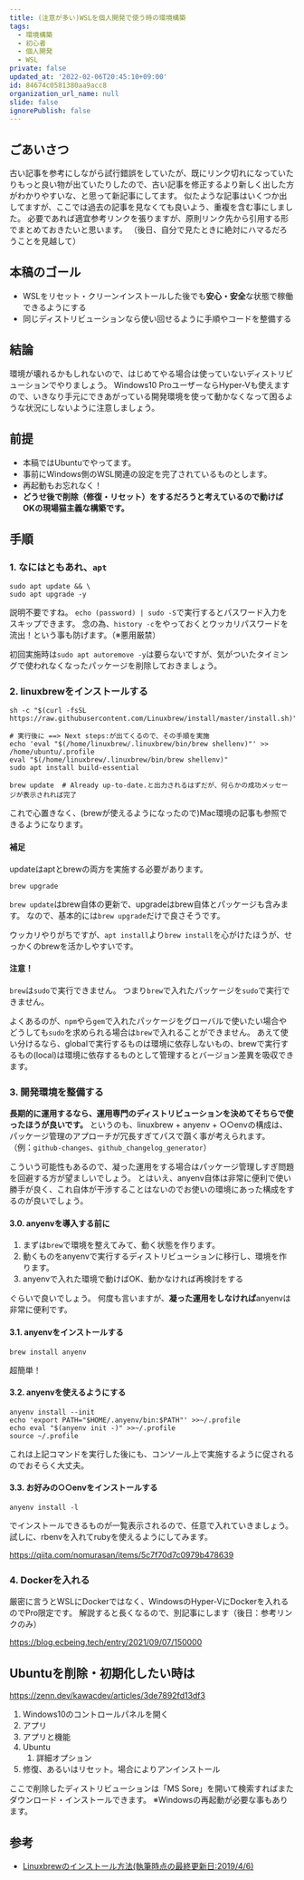 ```yaml
---
title: (注意が多い)WSLを個人開発で使う時の環境構築
tags:
  - 環境構築
  - 初心者
  - 個人開発
  - WSL
private: false
updated_at: '2022-02-06T20:45:10+09:00'
id: 84674c0581380aa9acc8
organization_url_name: null
slide: false
ignorePublish: false
---
```

## ごあいさつ
古い記事を参考にしながら試行錯誤をしていたが、既にリンク切れになっていたりもっと良い物が出ていたりしたので、古い記事を修正するより新しく出した方がわかりやすいな、と思って新記事にしてます。
似たような記事はいくつか出してますが、ここでは過去の記事を見なくても良いよう、重複を含む事にしました。
必要であれば適宜参考リンクを張りますが、原則リンク先から引用する形でまとめておきたいと思います。
（後日、自分で見たときに絶対にハマるだろうことを見越して）

## 本稿のゴール
- WSLをリセット・クリーンインストールした後でも**安心・安全**な状態で稼働できるようにする
- 同じディストリビューションなら使い回せるように手順やコードを整備する

## 結論
環境が壊れるかもしれないので、はじめてやる場合は使っていないディストリビューションでやりましょう。
Windows10 ProユーザーならHyper-Vも使えますので、いきなり手元にできあがっている開発環境を使って動かなくなって困るような状況にしないように注意しましょう。

## 前提
- 本稿ではUbuntuでやってます。
- 事前にWindows側のWSL関連の設定を完了されているものとします。
- 再起動もお忘れなく！
- **どうせ後で削除（修復・リセット）をするだろうと考えているので動けばOKの現場猫主義な構築です。**

## 手順
### 1. なにはともあれ、`apt`
```
sudo apt update && \
sudo apt upgrade -y
```

説明不要ですね。
`echo (password) | sudo -S`で実行するとパスワード入力をスキップできます。
念の為、`history -c`をやっておくとウッカリパスワードを流出！という事も防げます。（※悪用厳禁）

初回実施時は`sudo apt autoremove -y`は要らないですが、気がついたタイミングで使われなくなったパッケージを削除しておきましょう。

### 2. linuxbrewをインストールする

```
sh -c "$(curl -fsSL https://raw.githubusercontent.com/Linuxbrew/install/master/install.sh)"

# 実行後に ==> Next steps:が出てくるので、その手順を実施
echo 'eval "$(/home/linuxbrew/.linuxbrew/bin/brew shellenv)"' >> /home/ubuntu/.profile
eval "$(/home/linuxbrew/.linuxbrew/bin/brew shellenv)"
sudo apt install build-essential

brew update  # Already up-to-date.と出力されるはずだが、何らかの成功メッセージが表示されれば完了
```

これで心置きなく、(brewが使えるようになったので)Mac環境の記事も参照できるようになります。

#### 補足
updateはaptとbrewの両方を実施する必要があります。

```
brew upgrade
```

`brew update`はbrew自体の更新で、upgradeはbrew自体とパッケージも含みます。
なので、基本的には`brew upgrade`だけで良さそうです。

ウッカリやりがちですが、`apt install`より`brew install`を心がけたほうが、せっかくのbrewを活かしやすいです。

#### 注意！
`brew`は`sudo`で実行できません。
つまり`brew`で入れたパッケージを`sudo`で実行できません。

よくあるのが、`npm`やら`gem`で入れたパッケージをグローバルで使いたい場合やどうしても`sudo`を求められる場合は`brew`で入れることができません。
あえて使い分けるなら、globalで実行するものは環境に依存しないもの、brewで実行するもの(local)は環境に依存するものとして管理するとバージョン差異を吸収できます。

### 3. 開発環境を整備する
**長期的に運用するなら、運用専門のディストリビューションを決めてそちらで使ったほうが良いです。**
というのも、linuxbrew + anyenv + ○○envの構成は、パッケージ管理のアプローチが冗長すぎてパスで躓く事が考えられます。
（例：`github-changes`、`github_changelog_generator`）

こういう可能性もあるので、凝った運用をする場合はパッケージ管理しすぎ問題を回避する方が望ましいでしょう。
とはいえ、anyenv自体は非常に便利で使い勝手が良く、これ自体が干渉することはないのでお使いの環境にあった構成をするのが良いでしょう。

#### 3.0. anyenvを導入する前に
1. まずは`brew`で環境を整えてみて、動く状態を作ります。
1. 動くものをanyenvで実行するディストリビューションに移行し、環境を作ります。
1. anyenvで入れた環境で動けばOK、動かなければ再検討をする

ぐらいで良いでしょう。
何度も言いますが、**凝った運用をしなければ**anyenvは非常に便利です。

#### 3.1. anyenvをインストールする
```
brew install anyenv 
```

超簡単！

#### 3.2. anyenvを使えるようにする
```
anyenv install --init
echo 'export PATH="$HOME/.anyenv/bin:$PATH"' >>~/.profile
echo eval "$(anyenv init -)" >>~/.profile
source ~/.profile
```

これは上記コマンドを実行した後にも、コンソール上で実施するように促されるのでおそらく大丈夫。

#### 3.3. お好みの○○envをインストールする
```
anyenv install -l
```

でインストールできるものが一覧表示されるので、任意で入れていきましょう。
試しに、rbenvを入れてrubyを使えるようにしてみます。

https://qiita.com/nomurasan/items/5c7f70d7c0979b478639

### 4. Dockerを入れる
厳密に言うとWSLにDockerではなく、WindowsのHyper-VにDockerを入れるのでPro限定です。
解説すると長くなるので、別記事にします（後日：参考リンクのみ）

https://blog.ecbeing.tech/entry/2021/09/07/150000

## Ubuntuを削除・初期化したい時は

https://zenn.dev/kawacdev/articles/3de7892fd13df3

1. Windows10のコントロールパネルを開く
1. アプリ
1. アプリと機能
1. Ubuntu
    1. 詳細オプション
1. 修復、あるいはリセット。場合によりアンインストール

ここで削除したディストリビューションは「MS Sore」を開いて検索すればまたダウンロード・インストールできます。
※Windowsの再起動が必要な事もあります。

## 参考
- [Linuxbrewのインストール方法(執筆時点の最終更新日:2019/4/6)](https://fukatsu.tech/linuxbrew)
